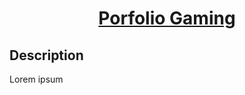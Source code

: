 <h1 align="center">
  <a href="https://portfolio-gaming.vercel.app">
  Porfolio Gaming
  </a>
</h1>

## Description

Lorem ipsum
